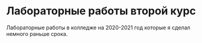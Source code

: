 # Лабораторные работы второй курс

Лабораторные работы в колледже на 2020-2021 год которые я сделал немного раньше срока.
